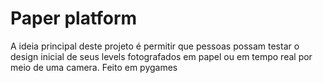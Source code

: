# Paper platform

A ideia principal deste projeto é permitir que pessoas possam testar o design inicial de seus levels fotografados em papel ou em tempo real por meio de uma camera.
Feito em pygames
